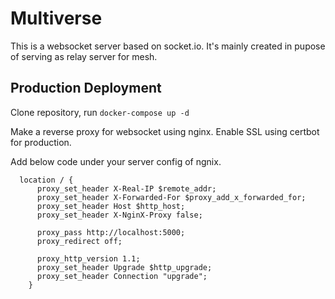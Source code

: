 # Multiverse

This is a websocket server based on socket.io. It's mainly created in pupose of serving as relay server for mesh.

## Production Deployment
Clone repository, run `docker-compose up -d`

Make a reverse proxy for websocket using nginx. Enable SSL using certbot for production.

Add below code under your server config of ngnix.
```
  location / {
      proxy_set_header X-Real-IP $remote_addr;
      proxy_set_header X-Forwarded-For $proxy_add_x_forwarded_for;
      proxy_set_header Host $http_host;
      proxy_set_header X-NginX-Proxy false;

      proxy_pass http://localhost:5000;
      proxy_redirect off;

      proxy_http_version 1.1;
      proxy_set_header Upgrade $http_upgrade;
      proxy_set_header Connection "upgrade";
    }

```